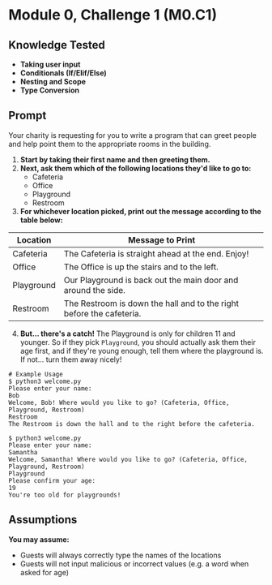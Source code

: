 # Module 0, Challenge 1 (M0.C1)

## Knowledge Tested
- **Taking user input**
- **Conditionals (If/Elif/Else)**
- **Nesting and Scope**
- **Type Conversion**

## Prompt

Your charity is requesting for you to write a program that can greet people and help point them to the appropriate rooms in the building.

1. **Start by taking their first name and then greeting them.**
2. **Next, ask them which of the following locations they'd like to go to:**
    - Cafeteria
    - Office
    - Playground
    - Restroom
3. **For whichever location picked, print out the message according to the table below:**

Location   | Message to Print
-----------|---------------------------------------------------------------------
Cafeteria  | The Cafeteria is straight ahead at the end. Enjoy! 
Office     | The Office is up the stairs and to the left. 
Playground | Our Playground is back out the main door and around the side.
Restroom   | The Restroom is down the hall and to the right before the cafeteria.

4. **But... there's a catch!** The Playground is only for children 11 and younger. So if they pick `Playground`, you should actually ask them their age first, and if they're young enough, tell them where the playground is. If not... turn them away nicely!

```
# Example Usage
$ python3 welcome.py
Please enter your name:
Bob
Welcome, Bob! Where would you like to go? (Cafeteria, Office, Playground, Restroom)
Restroom
The Restroom is down the hall and to the right before the cafeteria.

$ python3 welcome.py
Please enter your name:
Samantha
Welcome, Samantha! Where would you like to go? (Cafeteria, Office, Playground, Restroom)
Playground
Please confirm your age:
19
You're too old for playgrounds!
```

## Assumptions
**You may assume:**
- Guests will always correctly type the names of the locations
- Guests will not input malicious or incorrect values (e.g. a word when asked for age)

